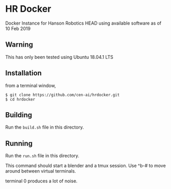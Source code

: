 HR Docker 
=========

Docker Instance for Hanson Robotics HEAD using available software as of 10 Feb 2019

## Warning
This has only been tested using Ubuntu 18.04.1 LTS

## Installation

from a terminal window, 
```
$ git clone https://github.com/cen-ai/hrdocker.git
$ cd hrdocker
```

## Building

Run the `build.sh` file in this directory.  

## Running

Run the `run.sh` file in this directory.  

This command should start a blender and a tmux session.  Use ^b-#
to move around between virtual terminals. 

terminal 0 produces a lot of noise.

